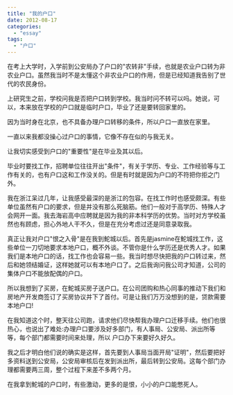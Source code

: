 ```yaml
---
title: "我的户口"
date: 2012-08-17
categories: 
  - "essay"
tags: 
  - "户口"
---
```


在考上大学时，入学前到公安局办了户口的"农转非"手续，也就是农业户口转为非农业户口。虽然我当时不是太懂这个非农业户口的作用，但是已经知道我告别了世代的农民身份。

上研究生之前，学校问我是否把户口转到学校。我当时问不转可以吗。她说，可以，本来放在学校的户口就是临时户口，毕业了还是要转回家里的。

因为当时身在北京，也不具备办理户口转移的条件，所以户口一直放在家里。

一直以来我都没操心过户口的事情，它像不存在似的与我无关。

让我切实感受到户口的"重要性"是在毕业及其以后。

毕业时要找工作，招聘单位往往开出"条件"，有关于学历、专业、工作经验等与工作有关的，也有户口这和工作没关的。但是有时就是因为户口的不符把你拒之门外。

我在浙江呆过几年，让我感受最深的是浙江的包容。在找工作时也感受颇深。有些单位虽然有户口的要求，但是并没有那么死脑筋。他们一般对于高学历、特殊人才会网开一面。我去海岩高中应聘就是因为我的非本科学历的优势。当时对方学校虽然也有顾虑，担心外地人干不久，但是在充分考虑过还是同意录取我。

真正让我对户口"恨之入骨"是在我到鮀城以后。首先是jasmine在鮀城找工作，这些单位一刀切地要求本地户口，概不外谈。不管你是什么学历还是优秀人才。如果我们是本地户口的话，找工作也会容易一些。我当时想尽快把我的户口转过来，然后和她领结婚证，这样她就可以有本地户口了。之后我询问我公司才知道，公司的集体户口不能放配偶的户口。

所以我想到了买房，在鮀城买房子送户口。在公司团购和热心同事的推动下我们和房地产开发商签订了买房协议并下了首付。可是让我们万万没想到的是，贷款需要本地户口!

在我知道这个时，整天往公司跑，请求他们尽快帮我办理户口迁移手续。他们也很热心，也说出了难处:办理户口要涉及好多部门，有人事局、公安局、派出所等等，每个部门都需要时间来处理，所以 户口办下来要好久好久。

我之后才明白他们说的确实是这样，首先要到人事局当面开局"证明"，然后要把好多资料送到公安局，公安局审核后在发到派出所，最后转到公安局。这每个部门办理都需要两三周，整个过程下来差不多两个月。

在我拿到鮀城的户口时，有些激动，更多的是恨，小小的户口能憋死人。
